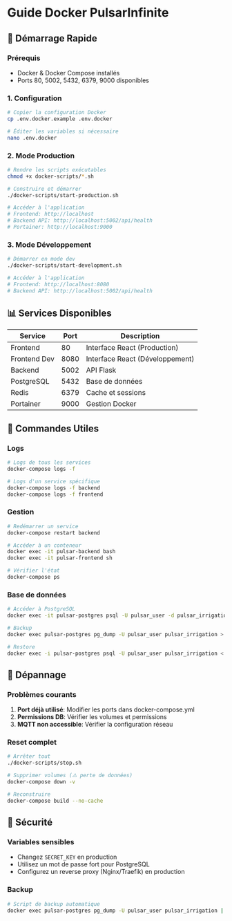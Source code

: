 
# Guide Docker PulsarInfinite

## 🚀 Démarrage Rapide

### Prérequis
- Docker & Docker Compose installés
- Ports 80, 5002, 5432, 6379, 9000 disponibles

### 1. Configuration
```bash
# Copier la configuration Docker
cp .env.docker.example .env.docker

# Éditer les variables si nécessaire
nano .env.docker
```

### 2. Mode Production
```bash
# Rendre les scripts exécutables
chmod +x docker-scripts/*.sh

# Construire et démarrer
./docker-scripts/start-production.sh

# Accéder à l'application
# Frontend: http://localhost
# Backend API: http://localhost:5002/api/health
# Portainer: http://localhost:9000
```

### 3. Mode Développement
```bash
# Démarrer en mode dev
./docker-scripts/start-development.sh

# Accéder à l'application
# Frontend: http://localhost:8080
# Backend API: http://localhost:5002/api/health
```

## 📊 Services Disponibles

| Service | Port | Description |
|---------|------|-------------|
| Frontend | 80 | Interface React (Production) |
| Frontend Dev | 8080 | Interface React (Développement) |
| Backend | 5002 | API Flask |
| PostgreSQL | 5432 | Base de données |
| Redis | 6379 | Cache et sessions |
| Portainer | 9000 | Gestion Docker |

## 🔧 Commandes Utiles

### Logs
```bash
# Logs de tous les services
docker-compose logs -f

# Logs d'un service spécifique
docker-compose logs -f backend
docker-compose logs -f frontend
```

### Gestion
```bash
# Redémarrer un service
docker-compose restart backend

# Accéder à un conteneur
docker exec -it pulsar-backend bash
docker exec -it pulsar-frontend sh

# Vérifier l'état
docker-compose ps
```

### Base de données
```bash
# Accéder à PostgreSQL
docker exec -it pulsar-postgres psql -U pulsar_user -d pulsar_irrigation

# Backup
docker exec pulsar-postgres pg_dump -U pulsar_user pulsar_irrigation > backup.sql

# Restore
docker exec -i pulsar-postgres psql -U pulsar_user pulsar_irrigation < backup.sql
```

## 🐛 Dépannage

### Problèmes courants
1. **Port déjà utilisé**: Modifier les ports dans docker-compose.yml
2. **Permissions DB**: Vérifier les volumes et permissions
3. **MQTT non accessible**: Vérifier la configuration réseau

### Reset complet
```bash
# Arrêter tout
./docker-scripts/stop.sh

# Supprimer volumes (⚠️ perte de données)
docker-compose down -v

# Reconstruire
docker-compose build --no-cache
```

## 🔐 Sécurité

### Variables sensibles
- Changez `SECRET_KEY` en production
- Utilisez un mot de passe fort pour PostgreSQL
- Configurez un reverse proxy (Nginx/Traefik) en production

### Backup
```bash
# Script de backup automatique
docker exec pulsar-postgres pg_dump -U pulsar_user pulsar_irrigation | gzip > backup_$(date +%Y%m%d_%H%M%S).sql.gz
```
